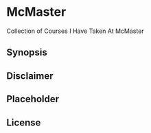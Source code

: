 # McMaster
Collection of Courses I Have Taken At McMaster

## Synopsis

## Disclaimer

## Placeholder

## License
